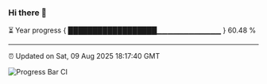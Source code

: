 ### Hi there 👋

⏳ Year progress { ██████████████████▁▁▁▁▁▁▁▁▁▁▁▁ } 60.48 %

---

⏰ Updated on Sat, 09 Aug 2025 18:17:40 GMT

![Progress Bar CI](https://github.com/code-lakshay/GitHub-Actions-Demo/workflows/Progress%20Bar%20CI/badge.svg)
